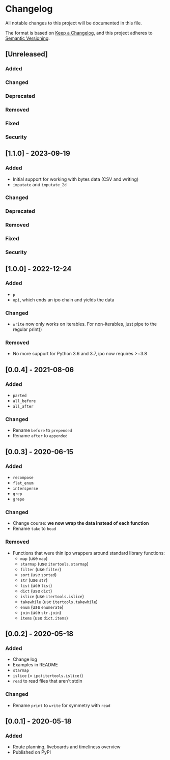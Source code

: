 # Changelog
All notable changes to this project will be documented in this file.

The format is based on [Keep a Changelog](https://keepachangelog.com/en/1.0.0/),
and this project adheres to [Semantic Versioning](https://semver.org/spec/v2.0.0.html).

## [Unreleased]
### Added
### Changed
### Deprecated
### Removed
### Fixed
### Security

## [1.1.0] - 2023-09-19
### Added
- Initial support for working with bytes data (CSV and writing)
- `imputate` and `imputate_2d`
### Changed
### Deprecated
### Removed
### Fixed
### Security

## [1.0.0] - 2022-12-24
### Added
- `p`
- `opi`, which ends an ipo chain and yields the data

### Changed
- `write` now only works on iterables. For non-iterables, just pipe to the regular print()

### Removed
- No more support for Python 3.6 and 3.7, ipo now requires >=3.8

## [0.0.4] - 2021-08-06
### Added
- `parted`
- `all_before`
- `all_after`

### Changed
- Rename `before` to `prepended`
- Rename `after` to `appended`

## [0.0.3] - 2020-06-15
### Added
- `recompose`
- `flat_enum`
- `intersperse`
- `grep`
- `grepo`

### Changed
- Change course: **we now wrap the data instead of each function**
- Rename `take` to `head`

### Removed
- Functions that were thin ipo wrappers around standard library functions:
	- `map` (use `map`)
	- `starmap` (use `itertools.starmap`)
	- `filter` (use `filter`)
	- `sort` (use `sorted`)
	- `str` (use `str`)
	- `list` (use `list`)
	- `dict` (use `dict`)
	- `islice` (use `itertools.islice`)
	- `takewhile` (use `itertools.takewhile`)
	- `enum` (use `enumerate`)
	- `join` (use `str.join`)
	- `items` (use `dict.items`)

## [0.0.2] - 2020-05-18
### Added
- Change log
- Examples in README
- `starmap`
- `islice` (= `ipo(itertools.islice)`)
- `read` to read files that aren't stdin

### Changed
- Rename `print` to `write` for symmetry with `read`

## [0.0.1] - 2020-05-18
### Added
- Route planning, liveboards and timeliness overview
- Published on PyPI
